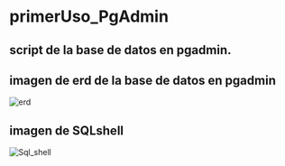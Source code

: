 # primerUso_PgAdmin

## script de la base de datos en pgadmin.

## imagen de erd de la base de datos en pgadmin
![erd](https://github.com/user-attachments/assets/42efdc9c-3446-4b07-98b2-899a64ea25c9)

## imagen de SQLshell

![Sql_shell](https://github.com/user-attachments/assets/759c1645-4d7c-477c-a1ce-93d6dee3e318)

